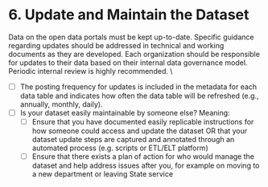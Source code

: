 # 6. Update and Maintain the Dataset

Data on the open data portals must be kept up-to-date. Specific guidance regarding updates should be addressed in technical and working documents as they are developed. Each organization should be responsible for updates to their data based on their internal data governance model. Periodic internal review is highly recommended. \


* [ ] The posting frequency for updates is included in the metadata for each data table and indicates how often the data table will be refreshed (e.g., annually, monthly, daily).
* [ ] Is your dataset easily maintainable by someone else? Meaning: 
  * [ ] Ensure that you have documented easily replicable instructions for how someone could access and update the dataset OR that your dataset update steps are captured and annotated through an automated process (e.g. scripts or ETL/ELT platform)
  * [ ] Ensure that there exists a plan of action for who would manage the dataset and help address issues after you, for example on moving to a new department or leaving State service
